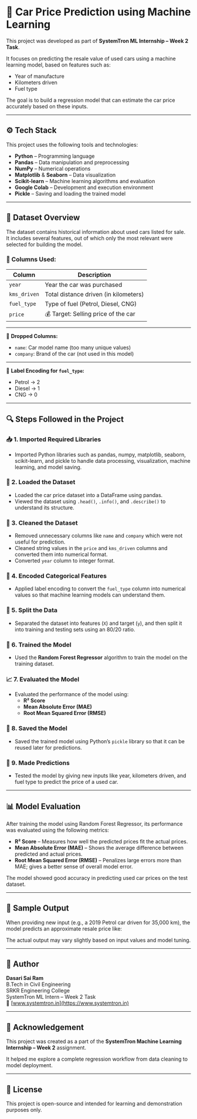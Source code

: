 # 🚗 Car Price Prediction using Machine Learning

This project was developed as part of **SystemTron ML Internship – Week 2 Task**.

It focuses on predicting the resale value of used cars using a machine learning model, based on features such as:
- Year of manufacture
- Kilometers driven
- Fuel type

The goal is to build a regression model that can estimate the car price accurately based on these inputs.

---

## ⚙️ Tech Stack

This project uses the following tools and technologies:

- **Python** – Programming language
- **Pandas** – Data manipulation and preprocessing
- **NumPy** – Numerical operations
- **Matplotlib** & **Seaborn** – Data visualization
- **Scikit-learn** – Machine learning algorithms and evaluation
- **Google Colab** – Development and execution environment
- **Pickle** – Saving and loading the trained model

---

## 📁 Dataset Overview

The dataset contains historical information about used cars listed for sale.  
It includes several features, out of which only the most relevant were selected for building the model.

### 📌 Columns Used:

| Column        | Description                          |
|---------------|--------------------------------------|
| `year`        | Year the car was purchased           |
| `kms_driven`  | Total distance driven (in kilometers)|
| `fuel_type`   | Type of fuel (Petrol, Diesel, CNG)   |
| `price`       | 💰 Target: Selling price of the car  |

---

🔴 **Dropped Columns:**
- `name`: Car model name (too many unique values)
- `company`: Brand of the car (not used in this model)

---

📌 **Label Encoding for `fuel_type`:**
- Petrol → 2  
- Diesel → 1  
- CNG → 0
  
---

## 🔍 Steps Followed in the Project

### 📥 1. Imported Required Libraries
- Imported Python libraries such as pandas, numpy, matplotlib, seaborn, scikit-learn, and pickle to handle data processing, visualization, machine learning, and model saving.

### 📂 2. Loaded the Dataset
- Loaded the car price dataset into a DataFrame using pandas.
- Viewed the dataset using `.head()`, `.info()`, and `.describe()` to understand its structure.

### 🧹 3. Cleaned the Dataset
- Removed unnecessary columns like `name` and `company` which were not useful for prediction.
- Cleaned string values in the `price` and `kms_driven` columns and converted them into numerical format.
- Converted `year` column to integer format.

### 🔁 4. Encoded Categorical Features
- Applied label encoding to convert the `fuel_type` column into numerical values so that machine learning models can understand them.

### 🧪 5. Split the Data
- Separated the dataset into features (`X`) and target (`y`), and then split it into training and testing sets using an 80/20 ratio.

### 🤖 6. Trained the Model
- Used the **Random Forest Regressor** algorithm to train the model on the training dataset.

### 📈 7. Evaluated the Model
- Evaluated the performance of the model using:
  - **R² Score**
  - **Mean Absolute Error (MAE)**
  - **Root Mean Squared Error (RMSE)**

### 💾 8. Saved the Model
- Saved the trained model using Python’s `pickle` library so that it can be reused later for predictions.

### 🔮 9. Made Predictions
- Tested the model by giving new inputs like year, kilometers driven, and fuel type to predict the price of a used car.

---

## 📊 Model Evaluation

After training the model using Random Forest Regressor, its performance was evaluated using the following metrics:

- **R² Score** – Measures how well the predicted prices fit the actual prices.  
- **Mean Absolute Error (MAE)** – Shows the average difference between predicted and actual prices.  
- **Root Mean Squared Error (RMSE)** – Penalizes large errors more than MAE; gives a better sense of overall model error.

The model showed good accuracy in predicting used car prices on the test dataset.

---
## 🔮 Sample Output

When providing new input (e.g., a 2019 Petrol car driven for 35,000 km), the model predicts an approximate resale price like:

The actual output may vary slightly based on input values and model tuning.

---
## 👤 Author

**Dasari Sai Ram**  
B.Tech in Civil Engineering  
SRKR Engineering College  
SystemTron ML Intern – Week 2 Task  
🔗 [www.systemtron.in](https://www.systemtron.in)

---

## 📌 Acknowledgement

This project was created as a part of the **SystemTron Machine Learning Internship – Week 2** assignment.

It helped me explore a complete regression workflow from data cleaning to model deployment.

---

## 📄 License

This project is open-source and intended for learning and demonstration purposes only.





